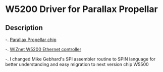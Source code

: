 # W5200 Driver for Parallax Propellar 

## Description
-. [Parallax Propellar chip](http://parallax.com/microcontrollers/propeller)

-. [WIZnet W5200 Ethernet controller](http://www.wiznet.co.kr/Sub_Modules/en/product/Product_Detail.asp?cate1=5&cate2=7&cate3=56&pid=1144)

-. I changed Mike Gebhard's SPI assembler routine to SPIN language for better understanding and easy migration to next version chip W5500